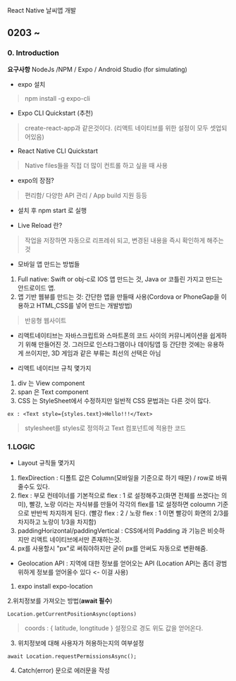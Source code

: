 React Native 날씨앱 개발

## 0203 ~

### 0. Introduction 
**요구사항**
NodeJs /NPM / Expo / Android Studio (for simulating)

* expo 설치
> npm install -g expo-cli

* Expo CLI Quickstart (추천)
> create-react-app과 같은것이다. (리액트 네이티브를 위한 설정이 모두 셋업되어있음)

* React Native CLI Quickstart
> Native files들을 직접 더 많이 컨트롤 하고 싶을 때 사용

* expo의 장점?
> 편리함/ 다양한 API 관리 / App build 지원 등등

* 설치 후 npm start 로 실행

* Live Reload 란?
> 작업을 저장하면 자동으로 리프레쉬 되고, 변경된 내용을 즉시 확인하게 해주는 것

* 모바일 앱 만드는 방법들
1. Full native: Swift or obj-c로 IOS 앱 만드는 것, Java or 코틀린 가지고 만드는 안드로이드 앱.
2. 앱 기반 웹뷰를 만드는 것: 간단한 앱을 만들때 사용(Cordova or PhoneGap을 이용하고 HTML,CSS를 넣어 만드는 개발방법)
> 반응형 웹사이트

* 리액트네이티브는 자바스크립트와 스마트폰의 코드 사이의 커뮤니케이션을 쉽게하기 위해 만들어진 것. 그러므로 인스타그램이나 데이팅앱 등 간단한 것에는 유용하게 쓰이지만, 3D 게임과 같은 부류는 최선의 선택은 아님

* 리액트 네이티브 규칙 몇가지
1. div 는 View component
2. span 은 Text component
3. CSS 는 StyleSheet에서 수정하지만 일반적 CSS 문법과는 다른 것이 많다.
```
ex : <Text style={styles.text}>Hello!!!</Text>
```
> stylesheet를 styles로 정의하고 Text 컴포넌트에 적용한 코드

### 1.LOGIC
* Layout 규칙들 몇가지
1. flexDirection : 디폴트 값은 Column(모바일을 기준으로 하기 때문) / row로 바꿔줄수도 있다.
2. flex : 부모 컨테이너를 기본적으로 flex : 1 로 설정해주고(화면 전체를 쓰겠다는 의미), 빨강, 노랑 이라는 자식뷰를 만들어 각각의 flex를 1로 설정하면 coloumn 기준으로 반반씩 차지하게 된다. (빨강 flex : 2 / 노랑 flex : 1 이면 빨강이 화면의 2/3를 차지하고 노랑이 1/3을 차지함)
3. paddingHorizontal/paddingVertical : CSS에서의 Padding 과 기능은 비슷하지만 리액트 네이티브에서만 존재하는것.
4. px를 사용할시 "px"로 써줘야하지만 굳이 px를 안써도 자동으로 변환해줌.

* Geolocation API : 지역에 대한 정보를 얻어오는 API (Location API는 좀더 광범위하게 정보를 얻어올수 있다 <- 이걸 사용)
1. expo install expo-location

2.위치정보를 가져오는 방법(**await 필수**)
```
Location.getCurrentPositionAsync(options)
```
> coords : { latitude, longtitude } 설정으로 경도 위도 값을 얻어온다.
3. 위치정보에 대해 사용자가 허용하는지의 여부설정
```
await Location.requestPermissionsAsync();
```
4. Catch(error) 문으로 에러문을 작성

